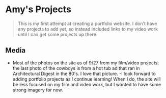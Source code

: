 # Amy's Projects
> This is my first attempt at creating a portfolio website. I don't have any projects to add yet, so instead included links to my video work until I can get some projects up there. 

## Media

- Most of the photos on the site as of 9/27 from my film/video projects, the last photo of the cowboys is from a hot tub ad that ran in Architectural Digest in the 80's. I love that picture. 
-I look forward to adding portfolio projects as I continue learning! When I do, the site will be less focused on my film and video work, but I wanted to have some strong imagery for now. 
